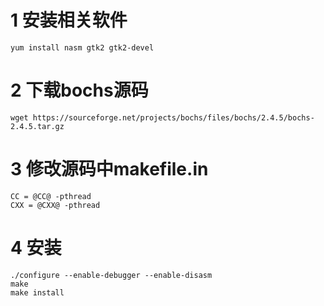 # 1 安装相关软件

```shell
yum install nasm gtk2 gtk2-devel 
```

# 2 下载bochs源码

```shell
wget https://sourceforge.net/projects/bochs/files/bochs/2.4.5/bochs-2.4.5.tar.gz
```

# 3 修改源码中makefile.in

```shell
CC = @CC@ -pthread
CXX = @CXX@ -pthread 
```

# 4 安装

```shell
./configure --enable-debugger --enable-disasm
make
make install
```



